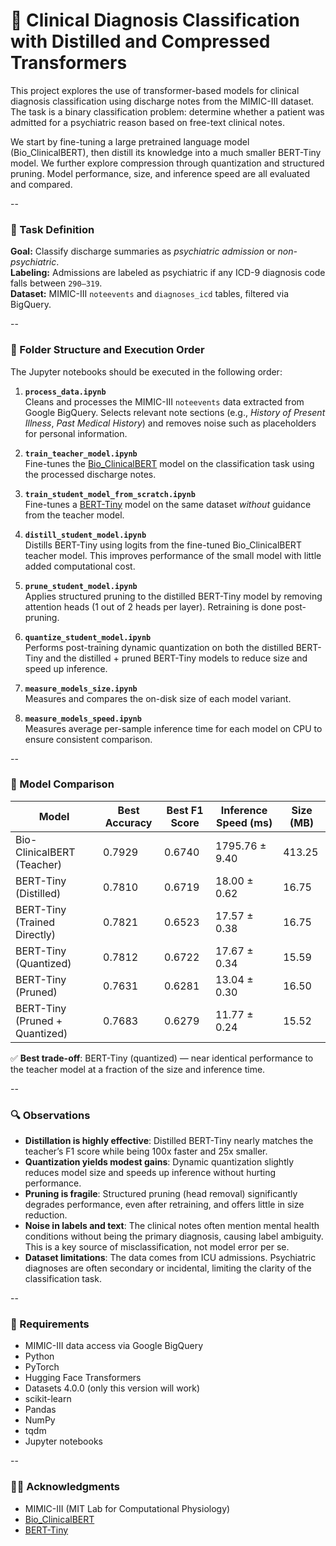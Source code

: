 # 🧠 Clinical Diagnosis Classification with Distilled and Compressed Transformers

This project explores the use of transformer-based models for clinical diagnosis classification using discharge notes from the MIMIC-III dataset. The task is a binary classification problem: determine whether a patient was admitted for a psychiatric reason based on free-text clinical notes.

We start by fine-tuning a large pretrained language model (Bio_ClinicalBERT), then distill its knowledge into a much smaller BERT-Tiny model. We further explore compression through quantization and structured pruning. Model performance, size, and inference speed are all evaluated and compared.

--

### 🧪 Task Definition

**Goal:** Classify discharge summaries as *psychiatric admission* or *non-psychiatric*.  
**Labeling:** Admissions are labeled as psychiatric if any ICD-9 diagnosis code falls between `290–319`.  
**Dataset:** MIMIC-III `noteevents` and `diagnoses_icd` tables, filtered via BigQuery.

--

### 📁 Folder Structure and Execution Order

The Jupyter notebooks should be executed in the following order:

1. **`process_data.ipynb`**  
   Cleans and processes the MIMIC-III `noteevents` data extracted from Google BigQuery. Selects relevant note sections (e.g., *History of Present Illness*, *Past Medical History*) and removes noise such as placeholders for personal information.

2. **`train_teacher_model.ipynb`**  
   Fine-tunes the [Bio_ClinicalBERT](https://huggingface.co/emilyalsentzer/Bio_ClinicalBERT) model on the classification task using the processed discharge notes.

3. **`train_student_model_from_scratch.ipynb`**  
   Fine-tunes a [BERT-Tiny](https://huggingface.co/gaunernst/bert-tiny-uncased) model on the same dataset *without* guidance from the teacher model.

4. **`distill_student_model.ipynb`**  
   Distills BERT-Tiny using logits from the fine-tuned Bio_ClinicalBERT teacher model. This improves performance of the small model with little added computational cost.

5. **`prune_student_model.ipynb`**  
   Applies structured pruning to the distilled BERT-Tiny model by removing attention heads (1 out of 2 heads per layer). Retraining is done post-pruning.

6. **`quantize_student_model.ipynb`**  
   Performs post-training dynamic quantization on both the distilled BERT-Tiny and the distilled + pruned BERT-Tiny models to reduce size and speed up inference.

7. **`measure_models_size.ipynb`**  
   Measures and compares the on-disk size of each model variant.

8. **`measure_models_speed.ipynb`**  
   Measures average per-sample inference time for each model on CPU to ensure consistent comparison.

--

### 🧠 Model Comparison

| Model                        | Best Accuracy | Best F1 Score | Inference Speed (ms) | Size (MB) |
| ---------------------------- | -------- | -------- | ---------- | --------- |
| Bio-ClinicalBERT (Teacher)  | 0.7929   | 0.6740   | 1795.76 &plusmn; 9.40   | 413.25     |
| BERT-Tiny (Distilled)        | 0.7810   | 0.6719   | 18.00 &plusmn; 0.62    | 16.75     |
| BERT-Tiny (Trained Directly) | 0.7821   | 0.6523   | 17.57 &plusmn; 0.38    | 16.75      |
| BERT-Tiny (Quantized)        | 0.7812   | 0.6722   | 17.67 &plusmn; 0.34    | 15.59      |
| BERT-Tiny (Pruned)           | 0.7631   | 0.6281   | 13.04 &plusmn; 0.30    | 16.50     |
| BERT-Tiny (Pruned + Quantized)   | 0.7683   | 0.6279   | 11.77 &plusmn; 0.24    | 15.52      |

✅ **Best trade-off**: BERT-Tiny (quantized) — near identical performance to the teacher model at a fraction of the size and inference time.

--

### 🔍 Observations

- **Distillation is highly effective**: Distilled BERT-Tiny nearly matches the teacher’s F1 score while being 100x faster and 25x smaller.
- **Quantization yields modest gains**: Dynamic quantization slightly reduces model size and speeds up inference without hurting performance.
- **Pruning is fragile**: Structured pruning (head removal) significantly degrades performance, even after retraining, and offers little in size reduction.
- **Noise in labels and text**: The clinical notes often mention mental health conditions without being the primary diagnosis, causing label ambiguity. This is a key source of misclassification, not model error per se.
- **Dataset limitations**: The data comes from ICU admissions. Psychiatric diagnoses are often secondary or incidental, limiting the clarity of the classification task.

--

### 📌 Requirements

- MIMIC-III data access via Google BigQuery
- Python 
- PyTorch
- Hugging Face Transformers
- Datasets 4.0.0 (only this version will work)
- scikit-learn
- Pandas 
- NumPy
- tqdm
- Jupyter notebooks

--

### 👨‍🔬 Acknowledgments

- MIMIC-III (MIT Lab for Computational Physiology)
- [Bio_ClinicalBERT](https://huggingface.co/emilyalsentzer/Bio_ClinicalBERT)
- [BERT-Tiny](https://huggingface.co/gaunernst/bert-tiny-uncased)

